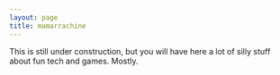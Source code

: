 ```yaml
---
layout: page
title: mamarrachine
---
```



This is still under construction, but you will have here a lot of silly stuff about fun tech and games. Mostly.
